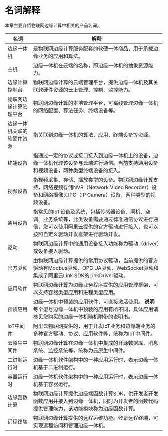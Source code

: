 名词解释 
=========================

本章主要介绍物联网边缘计算中相关的产品名词。


|      名词       |                                               解释                                                |
|---------------|-------------------------------------------------------------------------------------------------|
| 边缘一体机         | 是物联网边缘计算服务配套的软硬一体商品，用于承载边缘业务的应用和算法。                                                             |
| 主机            | 边缘一体机在云端的名称，即边缘一体机的抽象资源能力。                                                                      |
| 边缘计算控制台       | 物联网边缘计算的云端管理平台，提供边缘一体机及其关联软硬件资源的云上管理、控制、监控能力。                                                   |
| 物联网边缘计算管理平台   | 物联网边缘计算的本地管理平台，可离线管理边缘一体机的网络配置、算法任务、终端设备等。                                                      |
| 边缘一体机关联的软硬件资源 | 指关联到边缘一体机的算法、应用、终端设备等资源。                                                                        |
| 终端设备          | 指通过一定的协议或接口接入到边缘一体机上的设备，边缘一体机代理该设备与云端进行通信。当前支持通用设备和视频设备，两种类型终端设备的接入。                            |
| 视频设备          | 指视频采集、存储、播放类型的设备。物联网边缘计算支持，网络视频存储NVR（Network Video Recorder）设备和网络摄像头IPC（IP Camera）设备，两种类型的视频设备。 |
| 通用设备          | 指常见的IoT设备及系统，包括传感器设备、闸机、空调、业务系统等，此类设备需要通过标准通信协议进行通信，您可以使用阿里云提供的官方驱动进行接入，也可以按照自定义驱动开发框架进行驱动开发。   |
| 驱动            | 物联网边缘计算中的通用设备接入功能称为驱动（driver）或设备接入驱动。                                                           |
| 官方驱动          | 由物联网边缘计算提供的常用协议驱动，当前提供的官方驱动有Modbus驱动、OPC UA驱动、WebSocket驱动和集成了阿里云Link SDK的LinkDriver驱动。          |
| 应用软件          | 物联网边缘计算为边缘业务程序提供的应用管理框架，可以支持容器类型应用和进程类型应用。                                                      |
| 预装应用          | 边缘一体机中预装的应用软件，可直接激活使用。 **说明** 每个型号边缘一体机中预装的应用有所不同，具体应用请参见您购买的边缘一体机随机附带的说明书。     |
| IoT中间件        | 阿里云物联网提供的，用于开发IoT业务和边缘端业务的多种官方驱动、协议、应用软件等，统称为IoT中间件。                                            |
| 云原生中间件        | 物联网边缘计算在边缘一体机中集成的开源数据库、消息系统、监控系统等，统称为云原生中间件。                                                    |
| 二进制运行时        | 边缘一体机软件架构中的一种应用运行时，表示边缘一体机基于二进制运行。                                                              |
| 容器运行时         | 边缘一体机软件架构中的一种应用运行时，表示边缘一体机基于容器运行。                                                               |
| 边缘函数计算        | 物联网边缘计算提供边缘端函数计算SDK，供开发者开发函数应用并接入到边缘一体机，同时为开发者的函数代码提供管理能力，该功能模块称为边缘函数计算。                        |
| 远程终端          | 物联网边缘计算提供的远程运维功能。登录远程终端，可实现远程访问和管理边缘一体机。                                                        |


